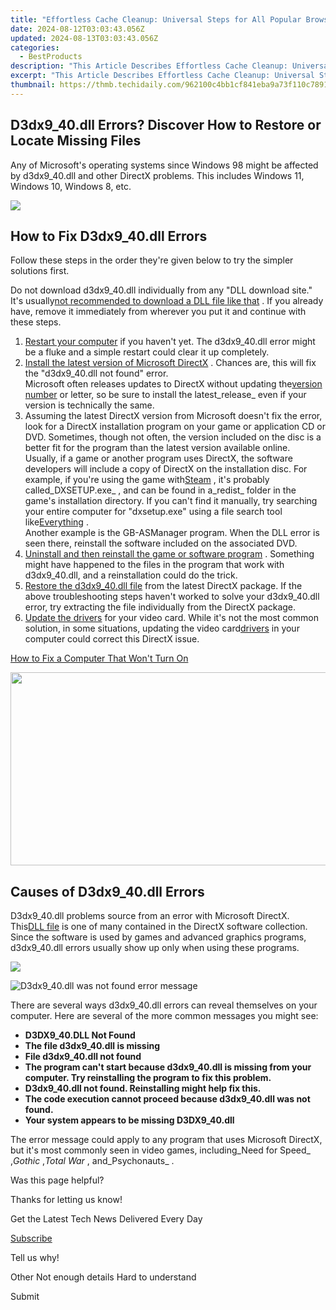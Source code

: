 ```yaml
---
title: "Effortless Cache Cleanup: Universal Steps for All Popular Browsing Platforms"
date: 2024-08-12T03:03:43.056Z
updated: 2024-08-13T03:03:43.056Z
categories:
  - BestProducts
description: "This Article Describes Effortless Cache Cleanup: Universal Steps for All Popular Browsing Platforms"
excerpt: "This Article Describes Effortless Cache Cleanup: Universal Steps for All Popular Browsing Platforms"
thumbnail: https://thmb.techidaily.com/962100c4bb1cf841eba9a73f110c7891af5a14d4cf3e7d146e6c0272a50f3335.jpg
---
```


## D3dx9_40.dll Errors? Discover How to Restore or Locate Missing Files
 Any of Microsoft's operating systems since Windows 98 might be affected by d3dx9\_40.dll and other DirectX problems. This includes Windows 11, Windows 10, Windows 8, etc.  

<!-- affiliate ads begin -->
<a href="https://estore.winxdvd.com/order/checkout.php?PRODS=12653808&QTY=1&AFFILIATE=108875&CART=1"><img src="https://www.winxdvd.com/affiliate/new-banner/wt-500x500.jpg" border="0"></a>
<!-- affiliate ads end -->
## How to Fix D3dx9\_40.dll Errors

 Follow these steps in the order they're given below to try the simpler solutions first.

 Do not download d3dx9\_40.dll individually from any "DLL download site." It's usually[not recommended to download a DLL file like that](https://www.lifewire.com/important-reasons-not-to-download-dll-files-2624455) . If you already have, remove it immediately from wherever you put it and continue with these steps.

1. [Restart your computer](https://www.lifewire.com/how-to-reboot-a-computer-2624568) if you haven't yet. The d3dx9\_40.dll error might be a fluke and a simple restart could clear it up completely.
2. [Install the latest version of Microsoft DirectX](https://www.lifewire.com/how-to-download-install-directx-2624489) . Chances are, this will fix the "d3dx9\_40.dll not found" error.  
 Microsoft often releases updates to DirectX without updating the[version number](https://www.lifewire.com/version-number-2626043) or letter, so be sure to install the latest_release_ even if your version is technically the same.
3. Assuming the latest DirectX version from Microsoft doesn't fix the error, look for a DirectX installation program on your game or application CD or DVD. Sometimes, though not often, the version included on the disc is a better fit for the program than the latest version available online.  
 Usually, if a game or​ another program uses DirectX, the software developers will include a copy of DirectX on the installation disc. For example, if you're using the game with[Steam](https://store.steampowered.com/about/) , it's probably called_DXSETUP.exe_ , and can be found in a_redist_ folder in the game's installation directory. If you can't find it manually, try searching your entire computer for "dxsetup.exe" using a file search tool like[Everything](https://www.voidtools.com/) .  
 Another example is the GB-ASManager program. When the DLL error is seen there, reinstall the software included on the associated DVD.
4. [Uninstall and then reinstall the game or software program](https://www.lifewire.com/what-is-the-proper-way-to-reinstall-a-software-program-2624478) . Something might have happened to the files in the program that work with d3dx9\_40.dll, and a reinstallation could do the trick.
5. [Restore the d3dx9_40.dll file](https://www.lifewire.com/how-to-restore-a-missing-directx-dll-file-2624516) from the latest DirectX package. If the above troubleshooting steps haven't worked to solve your d3dx9\_40.dll error, try extracting the file individually from the DirectX package.
6. [Update the drivers](https://www.lifewire.com/how-to-update-drivers-in-windows-2619214) for your video card. While it's not the most common solution, in some situations, updating the video card[drivers](https://www.lifewire.com/what-is-a-device-driver-2625796) in your computer could correct this DirectX issue.

[How to Fix a Computer That Won't Turn On](https://www.lifewire.com/how-do-i-get-my-computer-fixed-2625167)

<!-- affiliate ads begin -->
<a href="https://martinic.evyy.net/c/5597632/1422856/4482" target="_top" id="1422856"><img src="//a.impactradius-go.com/display-ad/4482-1422856" border="0" alt="" width="580" height="309"/></a>
<!-- affiliate ads end -->
## Causes of D3dx9\_40.dll Errors

 D3dx9\_40.dll problems source from an error with Microsoft DirectX. This[DLL file](https://www.lifewire.com/what-is-a-dll-file-2625852) is one of many contained in the DirectX software collection. Since the software is used by games and advanced graphics programs, d3dx9\_40.dll errors usually show up only when using these programs.

<!-- affiliate ads begin -->
<a href="https://store.movavi.com/affiliate.php?ACCOUNT=MOVAVI&AFFILIATE=108875&PATH=https%3A%2F%2Fwww.movavi.com%3FAFFILIATE%3D108875%26RESOURCE%3DBanner%2B728x90"><img src="https://mcusercontent.com/0885a03ded3d480dca9287f12/images/2e76fe6a-3010-1b37-7846-f34ff9c6b4ca.png" border="0"></a>
<!-- affiliate ads end -->
![D3dx9_40.dll was not found error message](https://www.lifewire.com/thmb/zMqQY5ObeMnp6iyfF2ck8DG5wpQ=/1500x0/filters:no_upscale():max_bytes(150000):strip_icc():format(webp)/d3dx9_40-dll-error-message-7d07ae81cc6b41dbb87c2d4080d74c83.png)

 There are several ways d3dx9\_40.dll errors can reveal themselves on your computer. Here are several of the more common messages you might see:

* **D3DX9\_40.DLL Not Found**
* **The file d3dx9\_40.dll is missing**
* **File d3dx9\_40.dll not found**
* **The program can't start because d3dx9\_40.dll is missing from your computer. Try reinstalling the program to fix this problem.**
* **D3dx9\_40.dll not found. Reinstalling might help fix this.**
* **The code execution cannot proceed because d3dx9\_40.dll was not found.**
* **Your system appears to be missing D3DX9\_40.dll**

 The error message could apply to any program that uses Microsoft DirectX, but it's most commonly seen in video games, including_Need for Speed_ ,_Gothic_ ,_Total War_ , and_Psychonauts_ .

Was this page helpful?

Thanks for letting us know!

 Get the Latest Tech News Delivered Every Day

[Subscribe](https://www.lifewire.com/#)

Tell us why!

 Other  Not enough details  Hard to understand

 Submit

<ins class="adsbygoogle"
     style="display:block"
     data-ad-format="autorelaxed"
     data-ad-client="ca-pub-7571918770474297"
     data-ad-slot="1223367746"></ins>



<ins class="adsbygoogle"
     style="display:block"
     data-ad-client="ca-pub-7571918770474297"
     data-ad-slot="8358498916"
     data-ad-format="auto"
     data-full-width-responsive="true"></ins>


